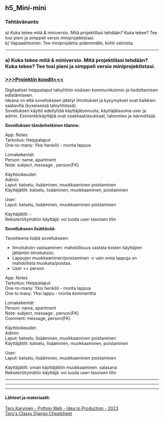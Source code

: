 ## h5_Mini-mini  

### Tehtävänanto  


a) Kuka tekee mitä & miniversio. Mitä projektillasi tehdään? Kuka tekee? Tee tosi pieni ja simppeli versio miniprojektistasi.  
b) Vapaaehtoinen: Tee miniprojektisi pidemmälle, kohti valmista.  




---

### a) Kuka tekee mitä & miniversio. Mitä projektillasi tehdään? Kuka tekee? Tee tosi pieni ja simppeli versio miniprojektistasi.  


### [>>>Projektin koodit<<<](https://github.com/LiljestromNadja/djangoSummer)  

Digitaaliset heippalaput taloyhtiön sisäisen kommunikoinnin ja tiedottamisen edistämiseen.  
Ideana on että sovellukseen jätetyt ilmoitukset ja kysymykset ovat kaikkien saatavilla (kyseisessä taloyhtiössä).  
Sovelluksen käyttö edellyttää käyttäjätunnusta, käyttäjätasoina user ja admin. Esimerkkikäyttäjiä ovat osakkaat/asukkaat, talonmies ja isännöitsijä.  



**Sovelluksen tämänhetkinen tilanne:**  

App: Notes  
Tarkoitus: Heippalaput  
One-to-many: Yksi henkilö - monta lappua  

Lomakekentät:  
Person:  name, apartment  
Note: subject, message , person(FK)  

Käyttöoikeudet:  
Admin:  
Laput: katselu, lisääminen, muokkaaminen poistaminen   
Käyttäjätilit: katselu, lisääminen, muokkaaminen, poistaminen  

User:   
Laput: katselu, lisääminen, muokkaaminen poistaminen   

Käyttäjätilit: -  
Rekisteröitymätön käyttäjä: voi luoda user-tasoisen tilin  

**Sovellukseen lisättävää:**  


Tavoitteena lisätä sovellukseen:  
- Ilmoituksiin vastaaminen: mahdollisuus vastata toisten käyttäjien jättämiin ilmoituksiin.  
- Lappujen muokkaaminen/poistaminen -> vain omia lappuja on mahdollista muokata/poistaa.  
- User == person


App: Notes  
Tarkoitus: Heippalaput  
One-to-many: Yksi henkilö - monta lappua   
One to many: Yksi lappu - monta kommenttia  

Lomakekentät:  
Person:  name, apartment  
Note: subject, message , person(FK)  
Comment: message, person(FK)  

Käyttöoikeudet:  
Admin:  
Laput: katselu, lisääminen, muokkaaminen poistaminen   
Käyttäjätilit: katselu, lisääminen, muokkaaminen, poistaminen   

User:   
Laput: katselu, lisääminen, muokkaaminen poistaminen   

Käyttäjätilit: oman käyttäjätilin muokkaaminen: salasana     
Rekisteröitymätön käyttäjä: voi luoda user-tasoisen tilin  




*** 
---
---
    
#### Lähteet ja materiaalit:  

[Tero Karvinen - Python Web - Idea to Production - 2023](https://terokarvinen.com/2023/python-web-idea-to-production/)  
[Tero's Classy Django Cheatsheet](https://terokarvinen.com/2023/django-cheatsheet/)  




